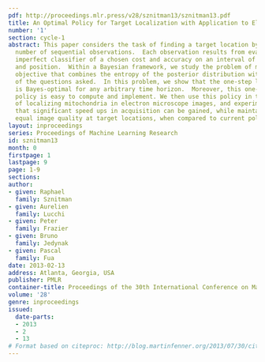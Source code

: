 ```yaml
---
pdf: http://proceedings.mlr.press/v28/sznitman13/sznitman13.pdf
title: An Optimal Policy for Target Localization with Application to Electron Microscopy
number: '1'
section: cycle-1
abstract: This paper considers the task of finding a target location by making a limited
  number of sequential observations.  Each observation results from evaluating an
  imperfect classifier of a chosen cost and accuracy on an interval of chosen length
  and position.  Within a Bayesian framework, we study the problem of minimizing an
  objective that combines the entropy of the posterior distribution with the cost
  of the questions asked.  In this problem, we show that the one-step lookahead policy
  is Bayes-optimal for any arbitrary time horizon.  Moreover, this one-step lookahead
  policy is easy to compute and implement. We then use this policy in the context
  of localizing mitochondria in electron microscope images, and experimentally show
  that significant speed ups in acquisition can be gained, while maintaining near
  equal image quality at target locations, when compared to current policies.
layout: inproceedings
series: Proceedings of Machine Learning Research
id: sznitman13
month: 0
firstpage: 1
lastpage: 9
page: 1-9
sections: 
author:
- given: Raphael
  family: Sznitman
- given: Aurelien
  family: Lucchi
- given: Peter
  family: Frazier
- given: Bruno
  family: Jedynak
- given: Pascal
  family: Fua
date: 2013-02-13
address: Atlanta, Georgia, USA
publisher: PMLR
container-title: Proceedings of the 30th International Conference on Machine Learning
volume: '28'
genre: inproceedings
issued:
  date-parts:
  - 2013
  - 2
  - 13
# Format based on citeproc: http://blog.martinfenner.org/2013/07/30/citeproc-yaml-for-bibliographies/
---
```

